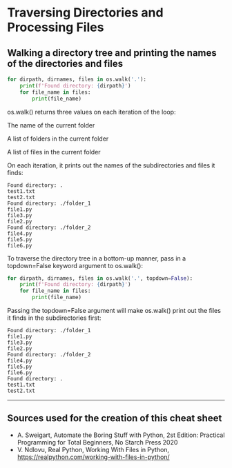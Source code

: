 # Traversing Directories and Processing Files
## Walking a directory tree and printing the names of the directories and files
````python
for dirpath, dirnames, files in os.walk('.'):
    print(f'Found directory: {dirpath}')
    for file_name in files:
        print(file_name)
````
os.walk() returns three values on each iteration of the loop:

The name of the current folder

A list of folders in the current folder

A list of files in the current folder

On each iteration, it prints out the names of the subdirectories and files it finds:
````
Found directory: .
test1.txt
test2.txt
Found directory: ./folder_1
file1.py
file3.py
file2.py
Found directory: ./folder_2
file4.py
file5.py
file6.py
````
To traverse the directory tree in a bottom-up manner, pass in a topdown=False keyword argument to os.walk():
````python
for dirpath, dirnames, files in os.walk('.', topdown=False):
    print(f'Found directory: {dirpath}')
    for file_name in files:
        print(file_name)
````
Passing the topdown=False argument will make os.walk() print out the files it finds in the subdirectories first:
````
Found directory: ./folder_1
file1.py
file3.py
file2.py
Found directory: ./folder_2
file4.py
file5.py
file6.py
Found directory: .
test1.txt
test2.txt
````
___
## Sources used for the creation of this cheat sheet
- A. Sweigart, Automate the Boring Stuff with Python, 2st Edition:
    Practical Programming for Total Beginners, No Starch Press 2020
- V. Ndlovu, Real Python, Working With Files in Python, https://realpython.com/working-with-files-in-python/